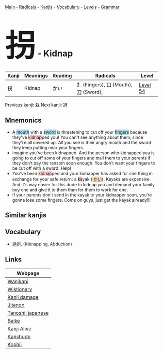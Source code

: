<style> bigfont {font-size: 100px}</style>
[Main](../README.md) -
[Radicals](../radicals.md) -
[Kanjis](../kanjis.md) -
[Vocabulary](../vocabulary.md) -
[Levels](../levels.md) -
[Grammar](../grammar.md)
# <bigfont> 拐</bigfont> - Kidnap 

| Kanji | Meanings | Reading | Radicals | Level |
| --- | --- | --- | --- | --- |
| 拐 | Kidnap | かい | [扌](../radicals/扌.md) (Fingers), [口](../radicals/口.md) (Mouth), [刀](../radicals/刀.md) (Sword),  | [Level 54](../levels/wk_level54.md) |

Previous kanji: [栽](栽.md) Next kanji: [冠](冠.md) 

## Mnemonics
 * A <span style="background-color:#ADD8E6"> mouth</span> with a <span style="background-color:#ADD8E6"> sword</span> is threatening to cut off your <span style="background-color:#ADD8E6"> fingers</span> because they've <span style="background-color:#ffcccb"> kidnap</span>ped you! You can't see anything about them, since they're all covered up. All you see is their angry mouth and the sword they keep putting near your fingers. 
* Imagine you've been kidnapped. And the person who kidnapped you is going to cut off some of your fingers and mail them to your parents if they don't pay the ransom soon enough. You don't want your fingers to be cut off with a sword! Help!
* You've been <span style="background-color:#ffcccb"> kidnap</span>ped and your kidnapper has asked for one thing in exchange for your safe return: a <span style="background-color:#ffcccb"> ka</span>yak (<span style="background-color:#fed8b1"> [かい](https://jisho.org/search/かい)</span>). Kayaks are expensive. And it's way easier for this dude to kidnap you and demand your family buy one and give it to them than for them to work for one.
* If your parents don't send in the kayak to your kidnapper soon, you're gonna lose some fingers. Come on guys, just get the kayak already!!!


## Similar kanjis
 


## Vocabulary
 * [誘拐](../vocabulary/拐.md), (Kidnapping, Abduction)



## Links 

| Webpage |
| --- |
| [Wanikani          ](https://www.wanikani.com/kanji/拐) |
| [Wiktionary        ](https://en.wiktionary.org/wiki/拐) |
| [Kanji damage      ](http://www.kanjidamage.com/kanji/search?utf8=✓&q=拐) |
| [Jitenon           ](https://jitenon.com/kanji/拐) |
| [Tanoshii japanese ](https://www.tanoshiijapanese.com/dictionary/kanji.cfm?k=拐) |
| [Baike             ](https://baike.baidu.com/item/拐) |
| [Kanji Alive       ](https://app.kanjialive.com/拐) |
| [Kanshudo          ](https://www.kanshudo.com/searchmn?q=拐) |
| [Koohii            ](https://kanji.koohii.com/study/kanji/拐) |
